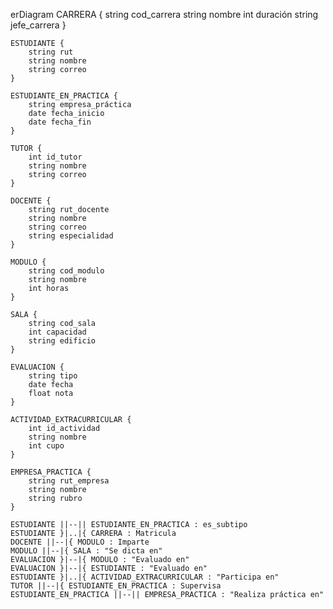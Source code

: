 erDiagram
    CARRERA {
        string cod_carrera
        string nombre
        int duración
        string jefe_carrera
    }

    ESTUDIANTE {
        string rut
        string nombre
        string correo
    }

    ESTUDIANTE_EN_PRACTICA {
        string empresa_práctica
        date fecha_inicio
        date fecha_fin
    }

    TUTOR {
        int id_tutor
        string nombre
        string correo
    }

    DOCENTE {
        string rut_docente
        string nombre
        string correo
        string especialidad
    }

    MODULO {
        string cod_modulo
        string nombre
        int horas
    }

    SALA {
        string cod_sala
        int capacidad
        string edificio
    }

    EVALUACION {
        string tipo
        date fecha
        float nota
    }

    ACTIVIDAD_EXTRACURRICULAR {
        int id_actividad
        string nombre
        int cupo
    }

    EMPRESA_PRACTICA {
        string rut_empresa
        string nombre
        string rubro
    }

    ESTUDIANTE ||--|| ESTUDIANTE_EN_PRACTICA : es_subtipo
    ESTUDIANTE }|..|{ CARRERA : Matricula
    DOCENTE ||--|{ MODULO : Imparte
    MODULO ||--|{ SALA : "Se dicta en"
    EVALUACION }|--|{ MODULO : "Evaluado en"
    EVALUACION }|--|{ ESTUDIANTE : "Evaluado en"
    ESTUDIANTE }|..|{ ACTIVIDAD_EXTRACURRICULAR : "Participa en"
    TUTOR ||--|{ ESTUDIANTE_EN_PRACTICA : Supervisa
    ESTUDIANTE_EN_PRACTICA ||--|| EMPRESA_PRACTICA : "Realiza práctica en"